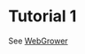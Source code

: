 Tutorial 1
================

See [WebGrower](http://portal.defite.ru/blog/django-dev/django-intro-1.html)
